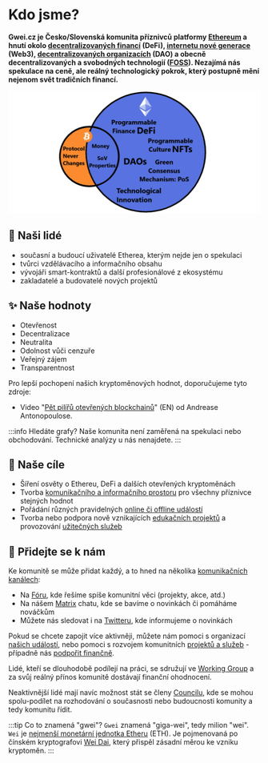 # Kdo jsme?

**Gwei.cz je Česko/Slovenská komunita příznivců platformy [Ethereum](./klicove-pojmy#ethereum) a hnutí okolo [decentralizovaných financí](./klicove-pojmy#decentralizované-finance-defi) (DeFi), [internetu nové generace](./klicove-pojmy#web3) (Web3), [decentralizovaných organizacích](./klicove-pojmy#decentralizované-organizace-dao) (DAO) a obecně decentralizovaných a svobodných technologií ([FOSS](./klicove-pojmy#free-and-open-source-software-foss)). Nezajímá nás spekulace na ceně, ale reálný technologický pokrok, který postupně mění nejenom svět tradičních financí.**

![](.gitbook/assets/eth-overview.png)

## 👋 Naši lidé
* současní a budoucí uživatelé Etherea, kterým nejde jen o spekulaci
* tvůrci vzdělávacího a informačního obsahu
* vývojáři smart-kontraktů a další profesionálové z ekosystému
* zakladatelé a budovatelé nových projektů

## ✨ Naše hodnoty

* Otevřenost
* Decentralizace
* Neutralita
* Odolnost vůči cenzuře
* Veřejný zájem
* Transparentnost

Pro lepší pochopení našich kryptoměnových hodnot, doporučujeme tyto zdroje:
* Video "[Pět pilířů otevřených blockchainů](https://www.youtube.com/watch?v=qlAhXo-d-64)" (EN) od Andrease Antonopoulose.

:::info Hledáte grafy?
Naše komunita není zaměřená na spekulaci nebo obchodování. Technické analýzy u nás nenajdete.
:::

## :tada: Naše cíle

* Šíření osvěty o Ethereu, DeFi a dalších otevřených kryptoměnách
* Tvorba [komunikačního a informačního prostoru](/komunita/komunikacni-kanaly) pro všechny příznivce stejných hodnot
* Pořádání různých pravidelných [online či offline událostí](/udalosti)
* Tvorba nebo podpora nově vznikajících [edukačních projektů](/projekty) a provozování [užitečných služeb](/projekty)

## :handshake: Přidejte se k nám

Ke komunitě se může přidat každý, a to hned na několika [komunikačních kanálech](komunikacni-kanaly/):

* Na [Fóru](/komunita/komunikacni-kanaly/forum), kde řešíme spíše komunitní věci (projekty, akce, atd.)
* Na nášem [Matrix](/komunita/komunikacni-kanaly/matrix) chatu, kde se bavíme o novinkách či pomáháme nováčkům
* Můžete nás sledovat i na [Twitteru](/komunita/komunikacni-kanaly/twitter), kde informujeme o novinkách

Pokud se chcete zapojit více aktivněji, můžete nám pomoci s organizací [našich událostí](/udalosti), nebo pomoci s rozvojem komunitních [projektů a služeb](/projekty) - případně nás [podpořit finančně](podporte-nas/financni-podpora).

Lidé, kteří se dlouhodobě podílejí na práci, se sdružují ve [Working Group](working-group) a za svůj reálný přínos komunitě dostávají finanční ohodnocení.

Neaktivnější lidé mají navíc možnost stát se členy [Councilu](council/), kde se mohou spolu-podílet na rozhodování o současnosti nebo budoucnosti komunity a tedy komunitu řídit.

:::tip Co to znamená "gwei"?
`Gwei` znamená "giga-wei", tedy milion "wei". `Wei` je [nejmenší monetární jednotka Etheru](https://ethereum.org/en/developers/docs/intro-to-ether/#denominations) (ETH). Je pojmenovaná po čínském kryptografovi [Wei Dai](https://en.wikipedia.org/wiki/Wei_Dai), který přispěl zásadní měrou ke vzniku kryptoměn.
:::
